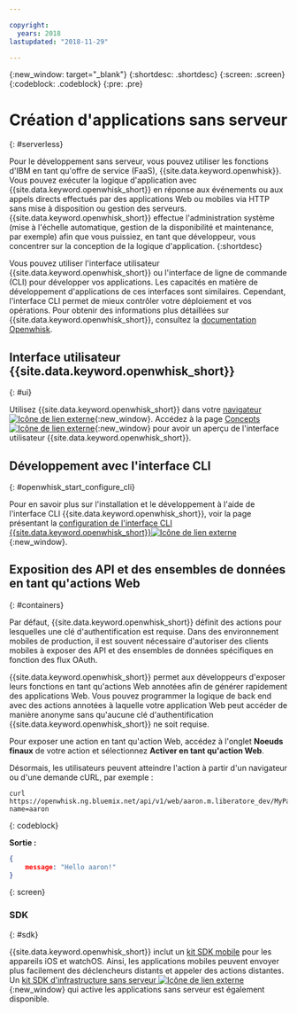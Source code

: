 ```yaml
---

copyright:
  years: 2018
lastupdated: "2018-11-29"

---
```

{:new_window: target="_blank"}
{:shortdesc: .shortdesc}
{:screen: .screen}
{:codeblock: .codeblock}
{:pre: .pre}

# Création d'applications sans serveur
{: #serverless}

Pour le développement sans serveur, vous pouvez utiliser les fonctions d'IBM en tant qu'offre de service (FaaS), {{site.data.keyword.openwhisk}}. Vous pouvez exécuter la logique d'application avec {{site.data.keyword.openwhisk_short}} en réponse aux événements ou aux appels directs effectués par des applications Web ou mobiles via HTTP sans mise à disposition ou gestion des serveurs. {{site.data.keyword.openwhisk_short}} effectue l'administration système (mise à l'échelle automatique, gestion de la disponibilité et maintenance, par exemple) afin que vous puissiez, en tant que développeur, vous concentrer sur la conception de la logique d'application.
{:shortdesc}

Vous pouvez utiliser l'interface utilisateur {{site.data.keyword.openwhisk_short}} ou l'interface de ligne de commande (CLI) pour développer vos applications. Les capacités en matière de développement d'applications de ces interfaces sont similaires. Cependant, l'interface CLI permet de mieux contrôler votre déploiement et vos opérations. Pour obtenir des informations plus détaillées sur {{site.data.keyword.openwhisk_short}}, consultez la [documentation Openwhisk](/docs/openwhisk/index.html).

## Interface utilisateur {{site.data.keyword.openwhisk_short}}
{: #ui}

Utilisez {{site.data.keyword.openwhisk_short}} dans votre [navigateur ![Icône de lien externe](../../icons/launch-glyph.svg "Icône de lien externe")](https://{DomainName}/openwhisk/actions){:new_window}. Accédez à la page [Concepts ![Icône de lien externe](../../icons/launch-glyph.svg "Icône de lien externe")](https://{DomainName}/openwhisk/learn){:new_window} pour avoir un aperçu de l'interface utilisateur {{site.data.keyword.openwhisk_short}}.

## Développement avec l'interface CLI
{: #openwhisk_start_configure_cli}

Pour en savoir plus sur l'installation et le développement à l'aide de l'interface CLI {{site.data.keyword.openwhisk_short}}, voir la page présentant la [configuration de l'interface CLI {{site.data.keyword.openwhisk_short}}![Icône de lien externe](../../icons/launch-glyph.svg "Icône de lien externe")](https://{DomainName}/openwhisk/cli){:new_window}.

## Exposition des API et des ensembles de données en tant qu'actions Web
{: #containers}

Par défaut, {{site.data.keyword.openwhisk_short}} définit des actions pour lesquelles une clé d'authentification est requise. Dans des environnement mobiles de production, il est souvent nécessaire d'autoriser des clients mobiles à exposer des API et des ensembles de données spécifiques en fonction des flux OAuth.

{{site.data.keyword.openwhisk_short}} permet aux développeurs d'exposer leurs fonctions en tant qu'actions Web annotées afin de générer rapidement des applications Web. Vous pouvez programmer la logique de back end avec des actions annotées à laquelle votre application Web peut accéder de manière anonyme sans qu'aucune clé d'authentification {{site.data.keyword.openwhisk_short}} ne soit requise.

Pour exposer une action en tant qu'action Web, accédez à l'onglet **Noeuds finaux** de votre action et sélectionnez **Activer en tant qu'action Web**.

Désormais, les utilisateurs peuvent atteindre l'action à partir d'un navigateur ou d'une demande cURL, par exemple :

```
curl https://openwhisk.ng.bluemix.net/api/v1/web/aaron.m.liberatore_dev/MyPackage/helloWorld.json?name=aaron
```
{: codeblock}

**Sortie :**

```json
{
    message: "Hello aaron!"
}
```
{: screen}

### SDK
{: #sdk}

{{site.data.keyword.openwhisk_short}} inclut un [kit SDK mobile](/docs/openwhisk/openwhisk_mobile_sdk.html#mobile-sdk) pour les appareils iOS et watchOS. Ainsi, les applications mobiles peuvent envoyer plus facilement des déclencheurs distants et appeler des actions distantes. Un [kit SDK d'infrastructure sans serveur ![Icône de lien externe](../../icons/launch-glyph.svg "Icône de lien externe")](/docs/openwhisk/openwhisk_goserverless.html){:new_window} qui active les applications sans serveur est également disponible.

